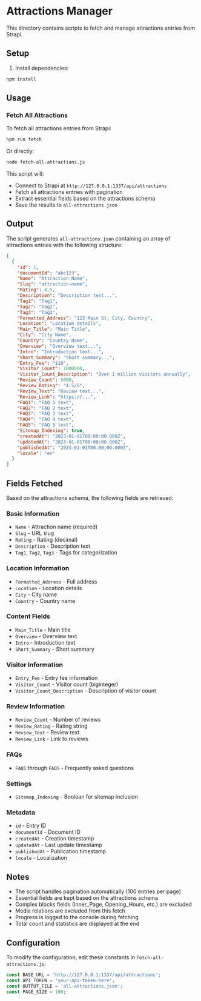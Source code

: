 # Attractions Manager

This directory contains scripts to fetch and manage attractions entries from Strapi.

## Setup

1. Install dependencies:
```bash
npm install
```

## Usage

### Fetch All Attractions

To fetch all attractions entries from Strapi:

```bash
npm run fetch
```

Or directly:
```bash
node fetch-all-attractions.js
```

This script will:
- Connect to Strapi at `http://127.0.0.1:1337/api/attractions`
- Fetch all attractions entries with pagination
- Extract essential fields based on the attractions schema
- Save the results to `all-attractions.json`

## Output

The script generates `all-attractions.json` containing an array of attractions entries with the following structure:

```json
[
  {
    "id": 1,
    "documentId": "abc123",
    "Name": "Attraction Name",
    "Slug": "attraction-name",
    "Rating": 4.5,
    "Description": "Description text...",
    "Tag1": "Tag1",
    "Tag2": "Tag2",
    "Tag3": "Tag3",
    "Formatted_Address": "123 Main St, City, Country",
    "Location": "Location details",
    "Main_Title": "Main Title",
    "City": "City Name",
    "Country": "Country Name",
    "Overview": "Overview text...",
    "Intro": "Introduction text...",
    "Short_Summary": "Short summary...",
    "Entry_Fee": "$10",
    "Visitor_Count": 1000000,
    "Visitor_Count_Description": "Over 1 million visitors annually",
    "Review_Count": 5000,
    "Review_Rating": "4.5/5",
    "Review_Text": "Review text...",
    "Review_Link": "https://...",
    "FAQ1": "FAQ 1 text",
    "FAQ2": "FAQ 2 text",
    "FAQ3": "FAQ 3 text",
    "FAQ4": "FAQ 4 text",
    "FAQ5": "FAQ 5 text",
    "Sitemap_Indexing": true,
    "createdAt": "2023-01-01T00:00:00.000Z",
    "updatedAt": "2023-01-01T00:00:00.000Z",
    "publishedAt": "2023-01-01T00:00:00.000Z",
    "locale": "en"
  }
]
```

## Fields Fetched

Based on the attractions schema, the following fields are retrieved:

### Basic Information
- `Name` - Attraction name (required)
- `Slug` - URL slug
- `Rating` - Rating (decimal)
- `Description` - Description text
- `Tag1`, `Tag2`, `Tag3` - Tags for categorization

### Location Information
- `Formatted_Address` - Full address
- `Location` - Location details
- `City` - City name
- `Country` - Country name

### Content Fields
- `Main_Title` - Main title
- `Overview` - Overview text
- `Intro` - Introduction text
- `Short_Summary` - Short summary

### Visitor Information
- `Entry_Fee` - Entry fee information
- `Visitor_Count` - Visitor count (biginteger)
- `Visitor_Count_Description` - Description of visitor count

### Review Information
- `Review_Count` - Number of reviews
- `Review_Rating` - Rating string
- `Review_Text` - Review text
- `Review_Link` - Link to reviews

### FAQs
- `FAQ1` through `FAQ5` - Frequently asked questions

### Settings
- `Sitemap_Indexing` - Boolean for sitemap inclusion

### Metadata
- `id` - Entry ID
- `documentId` - Document ID
- `createdAt` - Creation timestamp
- `updatedAt` - Last update timestamp
- `publishedAt` - Publication timestamp
- `locale` - Localization

## Notes

- The script handles pagination automatically (100 entries per page)
- Essential fields are kept based on the attractions schema
- Complex blocks fields (Inner_Page, Opening_Hours, etc.) are excluded
- Media relations are excluded from this fetch
- Progress is logged to the console during fetching
- Total count and statistics are displayed at the end

## Configuration

To modify the configuration, edit these constants in `fetch-all-attractions.js`:

```javascript
const BASE_URL = 'http://127.0.0.1:1337/api/attractions';
const API_TOKEN = 'your-api-token-here';
const OUTPUT_FILE = 'all-attractions.json';
const PAGE_SIZE = 100;
```

